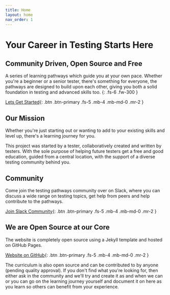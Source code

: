 ```yaml
---
title: Home
layout: home
nav_order: 1
---
```


# Your Career in Testing Starts Here

## Community Driven, Open Source and Free

A series of learning pathways which guide you at your own pace.  Whether you're a beginner or a senior tester, there's something for everyone, the pathways are designed to build upon each other, giving you both a solid foundation in testing and advanced skills too.
{: .fs-6 .fw-300 }

[Lets Get Started](http://www.testingpathways.com/pathways){: .btn .btn-primary .fs-5 .mb-4 .mb-md-0 .mr-2 }

## Our Mission

Whether you're just starting out or wanting to add to your existing skills and level up, there's a learning journey for you.

This project was started by a tester, collaboratively created and written by testers.  With the sole purpose of helping future testers get a free and good education, guided from a central location, with the support of a diverse testing community behind you.

## Community

Come join the testing pathways community over on Slack, where you can discuss a wide range on testing topics, get help from peers and help contribute to the pathways.

[Join Slack Community](https://join.slack.com/t/testingpathways/shared_invite/zt-1k8l844pj-9ry~hQ9yPlHu7wRQT9SgXQ){: .btn .btn-primary .fs-5 .mb-4 .mb-md-0 .mr-2 }

## We are Open Source at our Core

The website is completely open source using a Jekyll template and hosted on GitHub Pages.

[Website on GitHub](https://github.com/TestingPathways/testingpathways){: .btn .btn-primary .fs-5 .mb-4 .mb-md-0 .mr-2 }

The curriculum is also open source and can be contributed to by anyone (pending quality approval). If you don't find what you're looking for, then either ask in the community and we'll try and create it as and when we can or you can go on the learning journey yourself and document it on here as you learn so others can benefit from your experience.
